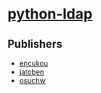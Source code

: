 # [python-ldap](https://pypi.org/project/python-ldap)



## Publishers
- [encukou](https://pypi.org/user/encukou)
- [jatoben](https://pypi.org/user/jatoben)
- [osuchw](https://pypi.org/user/osuchw)


